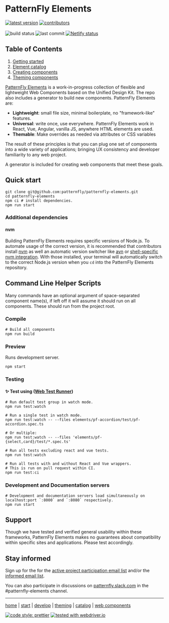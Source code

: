 # PatternFly Elements 

 [![latest version](https://img.shields.io/github/package-json/v/patternfly/patternfly-elements?filename=elements%2Fpackage.json)](https://github.com/patternfly/patternfly-elements/releases) [![contributors](https://img.shields.io/github/contributors/patternfly/patternfly-elements?color=%2306c)](https://github.com/patternfly/patternfly-elements/graphs/contributors) \
 \
  ![build status](https://img.shields.io/github/actions/workflow/status/patternfly/patternfly-elements/tests.yml)
 ![last commit](https://img.shields.io/github/last-commit/patternfly/patternfly-elements?color=%2306c) [![Netlify status](https://api.netlify.com/api/v1/badges/bf40e3e7-4f98-4088-91d9-112dbe8a1872/deploy-status?branch=main)](https://patternflyelements.com)

## Table of Contents

1. [Getting started][getting-started]
2. [Element catalog][catalog]
3. [Creating components][creating]
4. [Theming components][theming]

[PatternFly Elements][home] is a work-in-progress collection of flexible and lightweight Web Components based on the Unified Design Kit. The repo also includes a generator to build new components. PatternFly Elements are:

- **Lightweight**: small file size, minimal boilerplate, no "framework-like" features.
- **Universal**: write once, use everywhere. PatternFly Elements work in React, Vue, Angular, vanilla JS, anywhere HTML elements are used.
- **Themable**: Make overrides as needed via attributes or CSS variables

The result of these principles is that you can plug one set of components into a wide variety of applications; bringing UX consistency and developer familiarity to any web project.

A generator is included for creating web components that meet these goals.

## Quick start
```
git clone git@github.com:patternfly/patternfly-elements.git
cd patternfly-elements
npm ci # install dependencies.
npm run start
```

### Additional dependencies

#### nvm

Building PatternFly Elements requires specific versions of Node.js.  To automate usage of the correct version, it is recommended that contributors install [nvm](https://github.com/nvm-sh/nvm#readme) as well an automatic version switcher like [avn](https://github.com/wbyoung/avn) or [shell-specific nvm integration](https://github.com/nvm-sh/nvm#deeper-shell-integration).  With those installed, your terminal will automatically switch to the correct Node.js version when you `cd` into the PatternFly Elements repository.

## Command Line Helper Scripts
Many commands have an optional argument of space-separated component name(s), if left off it will assume it should run on all components. These should run from the project root.

### Compile

```shell
# Build all components
npm run build
```

### Preview

Runs development server.

```shell
npm start
```

### Testing

#### ✨ Test using ([Web Test Runner](https://modern-web.dev/docs/test-runner/overview/))

```shell
# Run default test group in watch mode.
npm run test:watch

# Run a single test in watch mode.
npm run test:watch -- --files elements/pf-accordion/test/pf-accordion.spec.ts

# Or multiple:
npm run test:watch -- --files 'elements/pf-{select,card}/test/*.spec.ts'

# Run all tests excluding react and vue tests.
npm run test:watch

# Run all tests with and without React and Vue wrappers.
# This is run on pull request within CI.
npm run test:ci
```

### Development and Documentation servers
```shell
# Development and documentation servers load simultaneously on localhost:port `:8000` and `:8080` respectively.
npm run start
```

## Support

Though we have tested and verified general usability within these frameworks, PatternFly Elements makes no guarantees about compatibility within specific sites and applications. Please test accordingly.


## Stay informed

Sign up for the for the [active project participation email list](https://www.redhat.com/mailman/listinfo/patternfly-elements-contribute) and/or the [informed email list](https://www.redhat.com/mailman/listinfo/patternfly-elements-announce).

You can also participate in discussions on [patternfly.slack.com](https://patternfly.slack.com) in the #patternfly-elements channel.

---

[home][home] |
[start][getting-started] |
[develop][creating] |
[theming][theming] |
[catalog] |
[web components][wc-org]


[home]: https://patternflyelements.org
[getting-started]: https://patternflyelements.org/get-started
[catalog]: https://patternflyelements.org/components
[creating]: https://patternflyelements.org/docs/develop/create/
[theming]: https://patternflyelements.org/theming/
[wc-org]: https://webcomponents.org

[![code style: prettier](https://img.shields.io/badge/code_style-prettier-ff69b4.svg?style=flat)](https://github.com/prettier/prettier) [![tested with webdriver.io](https://img.shields.io/badge/tested%20with-webdriver.io-%23ea5906)](https://webdriver.io/)
